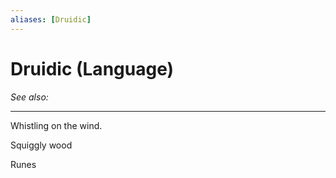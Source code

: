 ```yaml
---
aliases: [Druidic]
---
```

# Druidic (Language)
*See also:* 
___
Whistling on the wind.

Squiggly wood

Runes